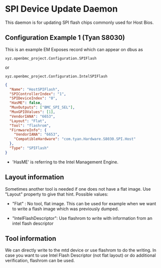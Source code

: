 # SPI Device Update Daemon

This daemon is for updating SPI flash chips commonly used for Host Bios.

## Configuration Example 1 (Tyan S8030)

This is an example EM Exposes record which can appear on dbus as

```
xyz.openbmc_project.Configuration.SPIFlash
```

or

```
xyz.openbmc_project.Configuration.IntelSPIFlash
```

```json
{
  "Name": "HostSPIFlash",
  "SPIControllerIndex": "1",
  "SPIDeviceIndex": "0",
  "HasME": false,
  "MuxOutputs": ["BMC_SPI_SEL"],
  "MuxGPIOValues": [1],
  "VendorIANA": "6653",
  "Layout": "Flat",
  "Tool": "flashrom",
  "FirmwareInfo": {
    "VendorIANA": "6653",
    "CompatibleHardware": "com.tyan.Hardware.S8030.SPI.Host"
  },
  "Type": "SPIFlash"
}
```

- 'HasME' is referring to the Intel Management Engine.

## Layout information

Sometimes another tool is needed if one does not have a flat image. Use "Layout"
property to give that hint. Possible values:

- "Flat" : No tool, flat image. This can be used for example when we want to
  write a flash image which was previously dumped.

- "IntelFlashDescriptor": Use flashrom to write with information from an intel
  flash descriptor

## Tool information

We can directly write to the mtd device or use flashrom to do the writing. In
case you want to use Intel Flash Descriptor (not flat layout) or do additional
verification, flashrom can be used.
